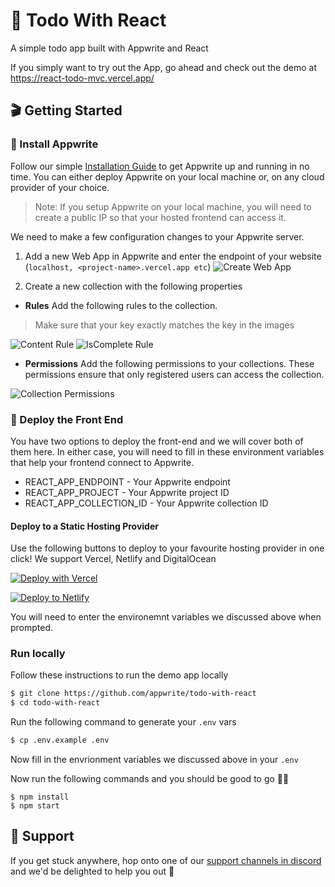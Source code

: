 # 🔖 Todo With React
A simple todo app built with Appwrite and React

If you simply want to try out the App, go ahead and check out the demo at https://react-todo-mvc.vercel.app/

## 🎬 Getting Started

### 🤘 Install Appwrite 
Follow our simple [Installation Guide](https://appwrite.io/docs/installation) to get Appwrite up and running in no time. You can either deploy Appwrite on your local machine or, on any cloud provider of your choice. 

> Note: If you setup Appwrite on your local machine, you will need to create a public IP so that your hosted frontend can access it.
  
We need to make a few configuration changes to your Appwrite server. 

1. Add a new Web App in Appwrite and enter the endpoint of your website (`localhost, <project-name>.vercel.app etc`)
![Create Web App](https://user-images.githubusercontent.com/20852629/113019434-3c27c900-919f-11eb-997c-1da5a8303ceb.png)

2. Create a new collection with the following properties
* **Rules**
Add the following rules to the collection. 
> Make sure that your key exactly matches the key in the images

![Content Rule](https://user-images.githubusercontent.com/20852629/113019972-c3753c80-919f-11eb-9b3a-c3690785bbf4.png)
![IsComplete Rule](https://user-images.githubusercontent.com/20852629/113020008-cec86800-919f-11eb-8cc2-473f8d15fc3f.png)


* **Permissions**
Add the following permissions to your collections. These permissions ensure that only registered users can access the collection.

![Collection Permissions](https://user-images.githubusercontent.com/20852629/113019801-99bc1580-919f-11eb-9a94-13b1529cb925.png)


### 🚀 Deploy the Front End
You have two options to deploy the front-end and we will cover both of them here. In either case, you will need to fill in these environment variables that help your frontend connect to Appwrite.

* REACT_APP_ENDPOINT - Your Appwrite endpoint
* REACT_APP_PROJECT - Your Appwrite project ID
* REACT_APP_COLLECTION_ID - Your Appwrite collection ID 

#### **Deploy to a Static Hosting Provider**

Use the following buttons to deploy to your favourite hosting provider in one click! We support Vercel, Netlify and DigitalOcean 

[![Deploy with Vercel](https://vercel.com/button)](https://vercel.com/new/git/external?repository-url=https%3A%2F%2Fgithub.com%2Fappwrite%2Ftodo-with-react&env=REACT_APP_COLLECTION_ID,REACT_APP_PROJECT,REACT_APP_ENDPOINT&envDescription=Your%20Appwrite%20Endpoint%2C%20Project%20ID%20and%20Collection%20ID%20)

[![Deploy to Netlify](https://www.netlify.com/img/deploy/button.svg)](https://app.netlify.com/start/deploy?repository=https://github.com/appwrite/todo-with-react)

You will need to enter the environemnt variables we discussed above when prompted.

### **Run locally**

Follow these instructions to run the demo app locally

```sh
$ git clone https://github.com/appwrite/todo-with-react
$ cd todo-with-react
```

Run the following command to generate your `.env` vars  

```sh
$ cp .env.example .env
```

Now fill in the envrionment variables we discussed above in your `.env`

Now run the following commands and you should be good to go 💪🏼 
```
$ npm install
$ npm start
```

## 🤕 Support 
If you get stuck anywhere, hop onto one of our [support channels in discord](https://appwrite.io/discord) and we'd be delighted to help you out 🤝
